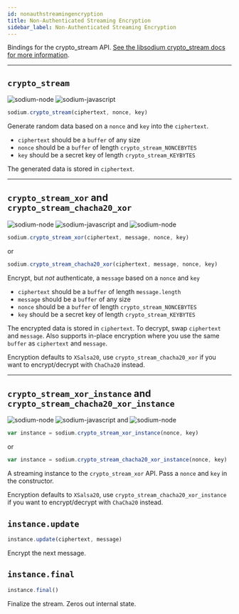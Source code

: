 ```yaml
---
id: nonauthstreamingencryption
title: Non-Authenticated Streaming Encryption
sidebar_label: Non-Authenticated Streaming Encryption
---
```


Bindings for the crypto_stream API. [See the libsodium crypto_stream docs for more information](https://download.libsodium.org/doc/advanced/stream_ciphers/xsalsa20).
***
## `crypto_stream`
![sodium-node][node] ![sodium-javascript][js]
``` js
sodium.crypto_stream(ciphertext, nonce, key)
```
Generate random data based on a `nonce` and `key` into the `ciphertext`.
* `ciphertext` should be a `buffer` of any size
* `nonce` should be a `buffer` of length `crypto_stream_NONCEBYTES`
* `key` should be a secret key of length `crypto_stream_KEYBYTES`

The generated data is stored in `ciphertext`.
***
## `crypto_stream_xor` and `crypto_stream_chacha20_xor`
![sodium-node][node] ![sodium-javascript][js] and ![sodium-node][node]
``` js
sodium.crypto_stream_xor(ciphertext, message, nonce, key)
```
or
``` js
sodium.crypto_stream_chacha20_xor(ciphertext, message, nonce, key)
```
Encrypt, but *not* authenticate, a `message` based on a `nonce` and `key`
* `ciphertext` should be a `buffer` of length `message.length`
* `message` should be a `buffer` of any size
* `nonce` should be a `buffer` of length `crypto_stream_NONCEBYTES`
* `key` should be a secret key of length `crypto_stream_KEYBYTES`

The encrypted data is stored in `ciphertext`. To decrypt, swap `ciphertext` and `message`. Also supports in-place encryption where you use the same `buffer` as `ciphertext` and `message`.

Encryption defaults to `XSalsa20`, use `crypto_stream_chacha20_xor` if you want to encrypt/decrypt with `ChaCha20` instead.
***
## `crypto_stream_xor_instance` and `crypto_stream_chacha20_xor_instance`
![sodium-node][node] ![sodium-javascript][js] and ![sodium-node][node]
``` js
var instance = sodium.crypto_stream_xor_instance(nonce, key)
```
or
``` js
var instance = sodium.crypto_stream_chacha20_xor_instance(nonce, key)
```
A streaming instance to the `crypto_stream_xor` API. Pass a `nonce` and `key` in the constructor.

Encryption defaults to `XSalsa20`, use `crypto_stream_chacha20_xor_instance` if you want to encrypt/decrypt with `ChaCha20` instead.

## `instance.update`
``` js
instance.update(ciphertext, message)
```
Encrypt the next message.

## `instance.final`
``` js
instance.final()
```
Finalize the stream. Zeros out internal state.


[js]: /docusaurus/img/icon_js.svg
[node]: /docusaurus/img/nodejs-icon.svg
